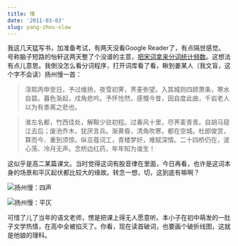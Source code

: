 ```yaml
---
title: 慢
date: '2011-03-03'
slug: yang-zhou-slow
---
```


我这几天猛写书，加准备考试，有两天没看Google Reader了，有点隔世感觉。号称脑子短路的怡轩这两天整了个没谱的主意，[把宋词拿来分词统计频数](http://yixuan.cos.name/cn/2011/03/text-mining-of-song-poems/)。这想法有点儿意思。我倒没怎么看分词程序，打开词库看了看，瞅到姜某人（我文盲，这个字不会读）扬州慢一首：


> 淳熙丙申至日，予过维扬，夜雪初霁，荠麦弥望。入其城则四顾萧条，寒水自碧。暮色渐起，戍角悲吟。予怀怆然，感慨今昔，因自度此曲，千岩老人以为有黍离之悲也。

> 淮左名都，竹西佳处，解鞍少驻初程。过春风十里，尽荠麦青青。自胡马窥江去后；废池乔木，犹厌言兵。渐黄昏，清角吹寒，都在空城。杜郎俊赏，算而今、重到须惊。纵豆蔻词工，青楼梦好，难赋深情。二十四桥仍在，波心荡、冷月无声。念桥边红药，年年知为谁生！

这似乎是高二某篇课文。当时觉得这词有股音律在里面，今日再看，也许是这词本身的场景和平仄起伏都比较大的缘故。转念一想，切，这到底有嘛啊？

![扬州慢：四声](http://i.imgur.com/ataQ3.png)

![扬州慢：平仄](http://i.imgur.com/IcTQ9.png)

可惜了儿了当年的语文老师，愣是把课上得无人愿意听。本小子在初中萌发的一肚子文学热情，在高中全被掐灭了。你看，现在读首破词，也要画个破折线图，这就是他娘的理科。

